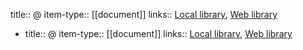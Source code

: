 title:: @
item-type:: [[document]]
links:: [Local library](zotero://select/library/items/4F3P2JY2), [Web library](https://www.zotero.org/users/8189661/items/4F3P2JY2)

-
  title:: @
  item-type:: [[document]]
  links:: [Local library](zotero://select/library/items/4F3P2JY2), [Web library](https://www.zotero.org/users/8189661/items/4F3P2JY2)